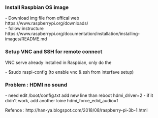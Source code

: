 <h3>Install Raspbian OS image</h3>
  - Download img file from offical web https://www.raspberrypi.org/downloads/<br>
  - follow instructure https://www.raspberrypi.org/documentation/installation/installing-images/README.md<br>
  
<h3>Setup VNC and SSH for remote connect</h3>
  <p>VNC serve already installed in Raspbian, only do the </p>
  - $sudo raspi-config (to enable vnc & ssh from interfave setup)</p>
 
<h3>Problem : HDMI no sound</h3>
  - need edit /boot/config.txt add new line than reboot
  hdmi_driver=2
  - if it didn't work, add another loine
  hdmi_force_edid_audio=1


<p>Refence : http://han-ya.blogspot.com/2018/08/raspberry-pi-3b-1.html</p>
